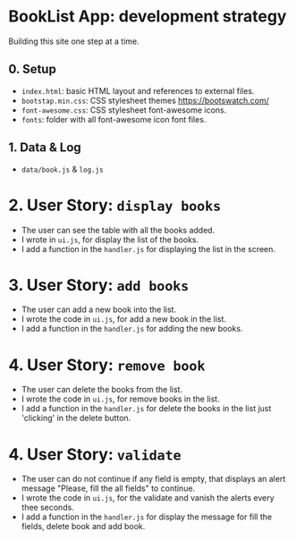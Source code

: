 # BookList App: development strategy

Building this site one step at a time.

## 0. Setup

* `index.html`: basic HTML layout and references to external files.
* `bootstap.min.css`: CSS stylesheet themes https://bootswatch.com/
* `font-awesome.css`: CSS stylesheet font-awesome icons.
* `fonts`: folder with all font-awesome icon font files.

## 1. Data & Log

* `data/book.js` & `log.js`

# 2. User Story: `display books` 

* The user can see the table with all the books added.
* I wrote in `ui.js`, for display the list of the books.
* I add a function in the `handler.js` for displaying the list in the screen. 

# 3. User Story: `add books` 
* The user can add a new book into the list. 
* I wrote the code in `ui.js`, for add a new book in the list.
* I add a function in the `handler.js` for adding the new books.

# 4. User Story: `remove book` 
* The user can delete the books from the list. 
* I wrote the code in `ui.js`, for remove books in the list.
* I add a function in the `handler.js` for delete the  books in the list just 'clicking' in the delete button.

# 4. User Story: `validate` 
* The user can do not continue if any field is empty, that displays an alert message "Please, fill the all fields" to continue.  
* I wrote the code in `ui.js`, for the validate and vanish the alerts every thee seconds. 
* I add a function in the `handler.js` for display the message for fill the fields, delete book and add book.